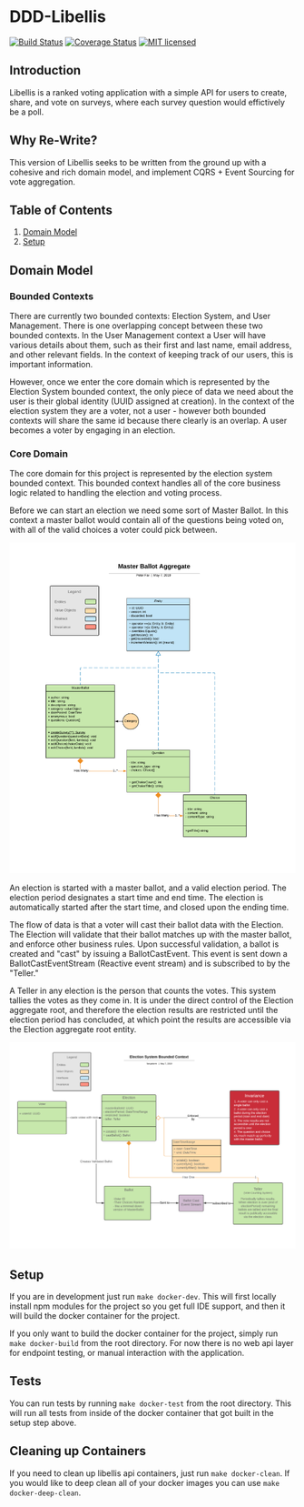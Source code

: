 # DDD-Libellis
[![Build Status](https://travis-ci.org/libellis/DDD-Libellis.svg?branch=master)](https://travis-ci.org/libellis/DDD-Libellis)
[![Coverage Status](https://coveralls.io/repos/github/libellis/DDD-Libellis/badge.svg?branch=master)](https://coveralls.io/github/libellis/DDD-Libellis?branch=master)
[![MIT licensed](https://img.shields.io/badge/license-MIT-blue.svg)](./LICENSE)


## Introduction
Libellis is a ranked voting application with a simple API for users to create, share, and vote on surveys, where each survey question would effictively be a poll.

## Why Re-Write?
This version of Libellis seeks to be written from the ground up with a cohesive and rich domain model, and implement CQRS + Event Sourcing
for vote aggregation.  

## Table of Contents
1. [Domain Model](#Domain-Model)
2. [Setup](#Setup)

## Domain Model

### Bounded Contexts

There are currently two bounded contexts: Election System, and User Management.  There is one overlapping concept between these two bounded contexts.  In the User Management context a User will have various details about them, such as their first and last name, email address, and other relevant fields.  In the context of keeping track of our users, this is important information.  

However, once we enter the core domain which is represented by the Election System bounded context, the only piece of data we need about the user is their global identity (UUID assigned at creation).  In the context of the election system they are a voter, not a user - however both bounded contexts will share the same id because there clearly is an overlap.  A user becomes a voter by engaging in an election.

### Core Domain

The core domain for this project is represented by the election system bounded context.  This bounded context handles all of the core business logic related to handling the election and voting process.

Before we can start an election we need some sort of Master Ballot.  In this context a master ballot would contain all of the questions being voted on, with all of the valid choices a voter could pick between.

![Master Ballot Aggregate](Master%20Ballot%20Aggregate.png)

An election is started with a master ballot, and a valid election period.  The election period designates a start time and end time.  The election is automatically started after the start time, and closed upon the ending time.

The flow of data is that a voter will cast their ballot data with the Election.  The Election will validate that their ballot matches up with the master ballot, and enforce other business rules.  Upon successful validation, a ballot is created and "cast" by issuing a BallotCastEvent.  This event is sent down a BallotCastEventStream (Reactive event stream) and is subscribed to by the "Teller."  

A Teller in any election is the person that counts the votes.  This system tallies the votes as they come in.  It is under the direct control of the Election aggregate root, and therefore the election results are restricted until the election period has concluded, at which point the results are accessible via the Election aggregate root entity.

![Election System Data Flow](Election%20System%20Data%20Flow%20Diagram.png)

## Setup

If you are in development just run `make docker-dev`.  This will first locally
install npm modules for the project so you get full IDE support, and then it
will build the docker container for the project.

If you only want to build the docker container for the project, simply run `make docker-build` from the root directory.  For now there is no web api layer for endpoint testing, or manual interaction with the application. 

## Tests

You can run tests by running `make docker-test` from the root directory.  This
will run all tests from inside of the docker container that got built in the
setup step above.

## Cleaning up Containers

If you need to clean up libellis api containers, just run `make docker-clean`.  If you would like to deep clean all of your docker images you can use `make docker-deep-clean`.
